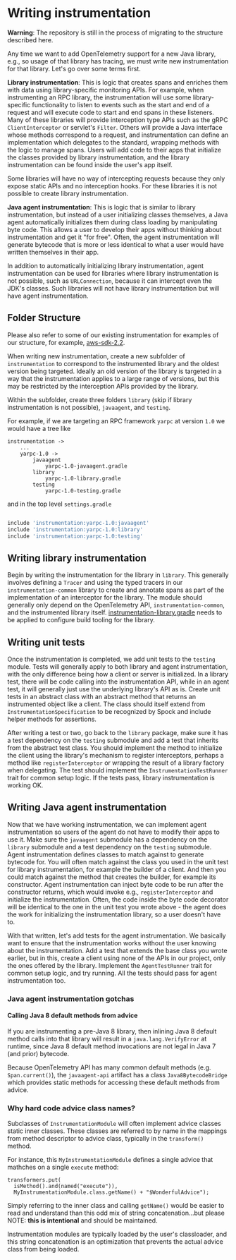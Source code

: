 # Writing instrumentation

**Warning**: The repository is still in the process of migrating to the structure described here.

Any time we want to add OpenTelemetry support for a new Java library, e.g., so usage
of that library has tracing, we must write new instrumentation for that library. Let's
go over some terms first.

**Library instrumentation**: This is logic that creates spans and enriches them with data
using library-specific monitoring APIs. For example, when instrumenting an RPC library,
the instrumentation will use some library-specific functionality to listen to events such
as the start and end of a request and will execute code to start and end spans in these
listeners. Many of these libraries will provide interception type APIs such as the gRPC
`ClientInterceptor` or servlet's `Filter`. Others will provide a Java interface whose methods
correspond to a request, and instrumentation can define an implementation which delegates
to the standard, wrapping methods with the logic to manage spans. Users will add code to their
apps that initialize the classes provided by library instrumentation, and the library instrumentation
can be found inside the user's app itself.

Some libraries will have no way of intercepting requests because they only expose static APIs
and no interception hooks. For these libraries it is not possible to create library
instrumentation.

**Java agent instrumentation**: This is logic that is similar to library instrumentation, but instead
of a user initializing classes themselves, a Java agent automatically initializes them during
class loading by manipulating byte code. This allows a user to develop their apps without thinking
about instrumentation and get it "for free". Often, the agent instrumentation will generate
bytecode that is more or less identical to what a user would have written themselves in their app.

In addition to automatically initializing library instrumentation, agent instrumentation can be used
for libraries where library instrumentation is not possible, such as `URLConnection`, because it can
intercept even the JDK's classes. Such libraries will not have library instrumentation but will have
agent instrumentation.

## Folder Structure

Please also refer to some of our existing instrumentation for examples of our structure, for example,
[aws-sdk-2.2](../../instrumentation/aws-sdk/aws-sdk-2.2).

When writing new instrumentation, create a new subfolder of `instrumentation` to correspond to the
instrumented library and the oldest version being targeted. Ideally an old version of the library is
targeted in a way that the instrumentation applies to a large range of versions, but this may be
restricted by the interception APIs provided by the library.

Within the subfolder, create three folders `library` (skip if library instrumentation is not possible),
`javaagent`, and `testing`.

For example, if we are targeting an RPC framework `yarpc` at version `1.0` we would have a tree like

```
instrumentation ->
    ...
    yarpc-1.0 ->
        javaagent
            yarpc-1.0-javaagent.gradle
        library
            yarpc-1.0-library.gradle
        testing
            yarpc-1.0-testing.gradle
```

and in the top level `settings.gradle`

```groovy

include 'instrumentation:yarpc-1.0:javaagent'
include 'instrumentation:yarpc-1.0:library'
include 'instrumentation:yarpc-1.0:testing'
```

## Writing library instrumentation

Begin by writing the instrumentation for the library in `library`. This generally involves defining a
`Tracer` and using the typed tracers in our `instrumentation-common` library to create and annotate
spans as part of the implementation of an interceptor for the library. The module should generally
only depend on the OpenTelemetry API, `instrumentation-common`, and the instrumented library itself.
[instrumentation-library.gradle](../../gradle/instrumentation-library.gradle) needs to be applied to
configure build tooling for the library.

## Writing unit tests

Once the instrumentation is completed, we add unit tests to the `testing` module. Tests will
generally apply to both library and agent instrumentation, with the only difference being how a client
or server is initialized. In a library test, there will be code calling into the instrumentation API,
while in an agent test, it will generally just use the underlying library's API as is. Create unit tests in an
abstract class with an abstract method that returns an instrumented object like a client. The class
should itself extend from `InstrumentationSpecification` to be recognized by Spock and include helper
methods for assertions.

After writing a test or two, go back to the `library` package, make sure it has a test dependency on the
`testing` submodule and add a test that inherits from the abstract test class. You should implement
the method to initialize the client using the library's mechanism to register interceptors, perhaps
a method like `registerInterceptor` or wrapping the result of a library factory when delegating. The
test should implement the `InstrumentationTestRunner` trait for common setup logic. If the tests
pass, library instrumentation is working OK.

## Writing Java agent instrumentation

Now that we have working instrumentation, we can implement agent instrumentation so users of the agent
do not have to modify their apps to use it. Make sure the `javaagent` submodule has a dependency on the
`library` submodule and a test dependency on the `testing` submodule. Agent instrumentation defines
classes to match against to generate bytecode for. You will often match against the class you used
in the unit test for library instrumentation, for example the builder of a client. And then you could
match against the method that creates the builder, for example its constructor. Agent instrumentation
can inject byte code to be run after the constructor returns, which would invoke e.g.,
`registerInterceptor` and initialize the instrumentation. Often, the code inside the byte code
decorator will be identical to the one in the unit test you wrote above - the agent does the work for
initializing the instrumentation library, so a user doesn't have to.

With that written, let's add tests for the agent instrumentation. We basically want to ensure that
the instrumentation works without the user knowing about the instrumentation. Add a test that extends
the base class you wrote earlier, but in this, create a client using none of the APIs in our project,
only the ones offered by the library. Implement the `AgentTestRunner` trait for common setup logic,
and try running. All the tests should pass for agent instrumentation too.

### Java agent instrumentation gotchas

#### Calling Java 8 default methods from advice

If you are instrumenting a pre-Java 8 library, then inlining Java 8 default method calls into that
library will result in a `java.lang.VerifyError` at runtime, since Java 8 default method invocations
are not legal in Java 7 (and prior) bytecode.

Because OpenTelemetry API has many common default methods (e.g. `Span.current()`),
the `javaagent-api` artifact has a class `Java8BytecodeBridge` which provides static methods
for accessing these default methods from advice.

### Why hard code advice class names?

Subclasses of `InstrumentationModule` will often implement advice classes static inner classes.
These classes are referred to by name in the mappings from method descriptor to advice class,
typically in the `transform()` method.

For instance, this `MyInstrumentationModule` defines a single advice that mathches
on a single `execute` method:

```
transformers.put(
  isMethod().and(named("execute")), 
  MyInstrumentationModule.class.getName() + "$WonderfulAdvice");
```

Simply referring to the inner class and
calling `getName()` would be easier to read and understand than
this odd mix of string concatenation...but please NOTE:  **this is intentional** 
and should be maintained.

Instrumentation modules are typically loaded by the user's classloader, and this 
string concatenation is an optimization that prevents the actual advice class
from being loaded.
